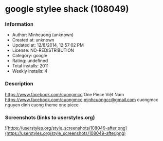 # google stylee shack (108049)

### Information
- Author: Minhcuong (unknown)
- Created at: unknown
- Updated at: 12/8/2014, 12:57:02 PM
- License: NO-REDISTRIBUTION
- Category: google
- Rating: undefined
- Total installs: 2011
- Weekly installs: 4


### Description
https://www.facebook.com/cuongmcc
One Piece Việt Nam
https://www.facebook.com/cuongmcc
mjnhcuongcc@gmail.com
cuongmcc
nguyen dinh cuong
theme one piece


### Screenshots (links to userstyles.org)
![https://userstyles.org/style_screenshots/108049-after.png](https://userstyles.org/style_screenshots/108049-after.png)


